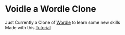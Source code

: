 # Voidle a Wordle Clone
Just Currently a Clone of [Wordle](https://www.nytimes.com/games/wordle/index.html) to learn some new skills<br>
Made with this [Tutorial](https://www.youtube.com/watch?v=ckjRsPaWHX8)